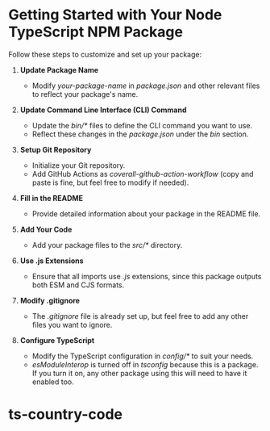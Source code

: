# Getting Started with Your Node TypeScript NPM Package

Follow these steps to customize and set up your package:

1. **Update Package Name**  
   - Modify _your-package-name_ in _package.json_ and other relevant files to reflect your package's name.

2. **Update Command Line Interface (CLI) Command**  
   - Update the _bin/*_ files to define the CLI command you want to use.
   - Reflect these changes in the _package.json_ under the _bin_ section.

3. **Setup Git Repository**  
   - Initialize your Git repository.
   - Add GitHub Actions as _coverall-github-action-workflow_ (copy and paste is fine, but feel free to modify if needed).

4. **Fill in the README**  
   - Provide detailed information about your package in the README file.

5. **Add Your Code**  
   - Add your package files to the _src/*_ directory.

6. **Use .js Extensions**  
   - Ensure that all imports use _.js_ extensions, since this package outputs both ESM and CJS formats.

7. **Modify .gitignore**  
   - The _.gitignore_ file is already set up, but feel free to add any other files you want to ignore.

8. **Configure TypeScript**  
   - Modify the TypeScript configuration in _config/*_ to suit your needs.
   - _esModuleInterop_ is turned off in _tsconfig_ because this is a package. If you turn it on, any other package using this will need to have it enabled too.
# ts-country-code
